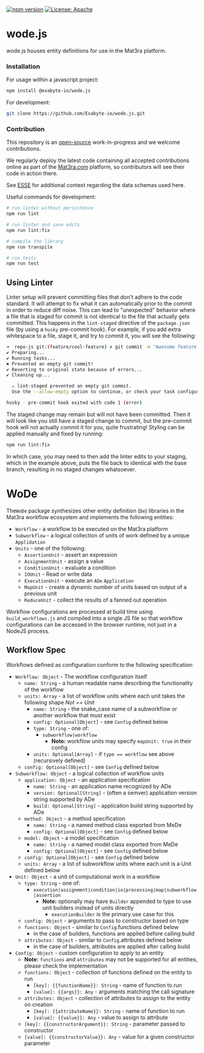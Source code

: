 [![npm version](https://badge.fury.io/js/%40exabyte-io%2Fwode.js.svg)](https://badge.fury.io/js/%40exabyte-io%2Fwode.js)
[![License: Apache](https://img.shields.io/badge/License-Apache-blue.svg)](https://www.apache.org/licenses/LICENSE-2.0)

# wode.js

wode.js houses entity definitions for use in the Mat3ra platform.


### Installation

For usage within a javascript project:

```bash
npm install @exabyte-io/wode.js
```

For development:

```bash
git clone https://github.com/Exabyte-io/wode.js.git
```


### Contribution

This repository is an [open-source](LICENSE.md) work-in-progress and we welcome contributions.

We regularly deploy the latest code containing all accepted contributions online as part of the
[Mat3ra.com](https://mat3ra.com) platform, so contributors will see their code in action there.

See [ESSE](https://github.com/Exabyte-io/esse) for additional context regarding the data schemas used here.

Useful commands for development:

```bash
# run linter without persistence
npm run lint

# run linter and save edits
npm run lint:fix

# compile the library
npm run transpile

# run tests
npm run test
```

## Using Linter

Linter setup will prevent committing files that don't adhere to the code standard. It will
attempt to fix what it can automatically prior to the commit in order to reduce diff noise. This can lead to "unexpected" behavior where a
file that is staged for commit is not identical to the file that actually gets committed. This happens
in the `lint-staged` directive of the `package.json` file (by using a `husky` pre-commit hook). For example,
if you add extra whitespace to a file, stage it, and try to commit it, you will see the following:

```bash
➜  repo-js git:(feature/cool-feature) ✗ git commit -m "Awesome feature works great"
✔ Preparing...
✔ Running tasks...
✖ Prevented an empty git commit!
✔ Reverting to original state because of errors...
✔ Cleaning up...

  ⚠ lint-staged prevented an empty git commit.
  Use the --allow-empty option to continue, or check your task configuration

husky - pre-commit hook exited with code 1 (error)
```

The staged change may remain but will not have been committed. Then it will look like you still have a staged
change to commit, but the pre-commit hook will not actually commit it for you, quite frustrating! Styling can
be applied manually and fixed by running:

```bash
npm run lint:fix
```

In which case, you may need to then add the linter edits to your staging, which in the example above, puts the
file back to identical with the base branch, resulting in no staged changes whatsoever.


WoDe
====

The`WoDe` package synthesizes other entity definition (`De`) libraries
in the Mat3ra workflow ecosystem and implements the following entities:

- `Workflow` - a workflow to be executed on the Mat3ra platform
- `Subworkflow` - a logical collection of units of work defined by a unique `Applidation`
- `Units` - one of the following:
  - `AssertionUnit` - assert an expression
  - `AssignmentUnit` - assign a value
  - `ConditionUnit` - evaluate a condition
  - `IOUnit` - Read or write data
  - `ExecutionUnit` - execute an `ADe` `Application`
  - `MapUnit` - create a dynamic number of units based on output of a previous unit
  - `ReduceUnit` - collect the results of a fanned out operation

Workflow configurations are processed at build time using `build_workflows.js` and compiled into
a single JS file so that workflow configurations can be accessed in the browser runtime, not just
in a NodeJS process.


Workflow Spec
-------------

Workflows defined as configuration conform to the following specification:

- `Workflow: Object` - The workflow configuration itself
  - `name: String` - a human readable name describing the functionality of the workflow
  - `units: Array` - a list of workflow units where each unit takes the following shape *Not == Unit*
    - `name: String` - the snake_case name of a subworkflow or another workflow that must exist
    - `config: Optional[Object]` - see `Config` defined below
    - `type: String` - one of:
      - `subworkflow|workflow`
        - **Note:** workflow units may specify `mapUnit: true` in their config
    - `units: Optional[Array]` - if `type == workflow` see above (recursively defined)
  - `config: Optional[Object]` - see `Config` defined below
- `Subworkflow: Object` - a logical collection of workflow units
  - `application: Object` - an application specification
    - `name: String` - an application name recognized by ADe
    - `version: Optional[String]` - (often a semver) application version string supported by ADe
    - `build: Optional[String]` - application build string supported by ADe
  - `method: Object` - a method specification
    - `name: String` - a named method class exported from MeDe
    - `config: Optional[Object]` - see `Config` defined below
  - `model: Object` - a model specification 
    - `name: String` - a named model class exported from MeDe
    - `config: Optional[Object]` - see `Config` defined below
  - `config: Optional[Object]` - see `Config` defined below
  - `units: Array` - a list of subworkflow units where each unit is a Unit defined below
- `Unit: Object` - a unit of computational work in a workflow
  - `type: String` - one of:
    - `execution|assignment|condition|io|processing|map|subworkflow|assertion`
      - **Note:** optionally may have `Builder` appended to type to use unit builders instead of units directly
        - `executionBuilder` is the primary use case for this
  - `config: Object` - arguments to pass to constructor based on type
  - `functions: Object` - similar to `Config`.functions defined below
    - in the case of builders, functions are applied before calling build
  - `attributes: Object` - similar to `Config`.attributes defined below
    - in the case of builders, attributes are applied after calling build
- `Config: Object` - custom configuration to apply to an entity
  - **Note:** `functions` and `attributes` may not be supported for all entities, please check the implementation
  - `functions: Object` - collection of functions defined on the entity to run
    - `[key]: {{functionName}}: String` - name of function to run
    - `[value]: {{args}}: Any` - arguments matching the call signature
  - `attributes: Object` - collection of attributes to assign to the entity on creation
    - `[key]: {{attributeName}}: String` - name of function to run
    - `[value]: {{value}}: Any` - value to assign to attribute
  - `[key]: {{constructorArgument}}: String` - parameter passed to constructor
  - `[value]: {{constructorValue}}: Any` - value for a given constructor parameter

